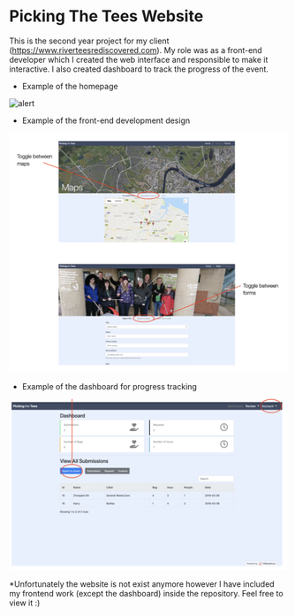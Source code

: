 # Picking The Tees Website

This is the second year project for my client (https://www.riverteesrediscovered.com). My role was as a front-end developer which I created the web interface and responsible to make it interactive. I also created dashboard to track the progress of the event.

* Example of the homepage

![alert](/pics/home.png)

* Example of the front-end development design

![alert](/pics/frontend.png)

* Example of the dashboard for progress tracking

![alert](/pics/dashboard.png)

*Unfortunately the website is not exist anymore however I have included my frontend work (except the dashboard) inside the repository. Feel free to view it :)

